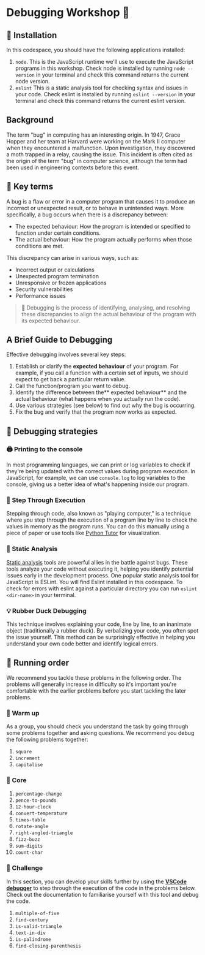 # Debugging Workshop 🐛

## 🧰 Installation

In this codespace, you should have the following applications installed:

1. `node`. This is the JavaScript runtime we'll use to execute the JavaScript programs in this workshop. Check node is installed by running `node --version` in your terminal and check this command returns the current node version.
1. `eslint` This is a static analysis tool for checking syntax and issues in your code. Check eslint is installed by running `eslint --version` in your terminal and check this command returns the current eslint version.

## Background

The term "bug" in computing has an interesting origin. In 1947, Grace Hopper and her team at Harvard were working on the Mark II computer when they encountered a malfunction. Upon investigation, they discovered a moth trapped in a relay, causing the issue. This incident is often cited as the origin of the term "bug" in computer science, although the term had been used in engineering contexts before this event.

## 📖 Key terms

A bug is a flaw or error in a computer program that causes it to produce an incorrect or unexpected result, or to behave in unintended ways. More specifically, a bug occurs when there is a discrepancy between:

- The expected behaviour: How the program is intended or specified to function under certain conditions.
- The actual behaviour: How the program actually performs when those conditions are met.

This discrepancy can arise in various ways, such as:

- Incorrect output or calculations
- Unexpected program termination
- Unresponsive or frozen applications
- Security vulnerabilities
- Performance issues

> 🔑 Debugging is the process of identifying, analysing, and resolving these discrepancies to align the actual behaviour of the program with its expected behaviour.

## A Brief Guide to Debugging

Effective debugging involves several key steps:

1. Establish or clarify the **expected behaviour** of your program.
   For example, if you call a function with a certain set of inputs, we should expect to get back a particular return value.
2. Call the function/program you want to debug.
3. Identify the difference between the** expected behaviour** and the actual behaviour (what happens when you actually run the code).
4. Use various strategies (see below) to find out why the bug is occurring.
5. Fix the bug and verify that the program now works as expected.

## 🧭 Debugging strategies

### 🖨️ Printing to the console

In most programming languages, we can print or log variables to check if they're being updated with the correct values during program execution. In JavaScript, for example, we can use `console.log` to log variables to the console, giving us a better idea of what's happening inside our program.

### 👣 Step Through Execution

Stepping through code, also known as "playing computer," is a technique where you step through the execution of a program line by line to check the values in memory as the program runs. You can do this manually using a piece of paper or use tools like [Python Tutor](https://pythontutor.com/visualize.html#mode=edit) for visualization.

### 🔬 Static Analysis

[Static analysis](https://www.perforce.com/blog/sca/what-static-analysis#static-01) tools are powerful allies in the battle against bugs. These tools analyze your code without executing it, helping you identify potential issues early in the development process. One popular static analysis tool for JavaScript is ESLint. You will find Eslint installed in this codespace. To check for errors with eslint against a particular directory you can run `eslint <dir-name>` in your terminal.

### 💡 Rubber Duck Debugging

This technique involves explaining your code, line by line, to an inanimate object (traditionally a rubber duck). By verbalizing your code, you often spot the issue yourself. This method can be surprisingly effective in helping you understand your own code better and identify logical errors.

## 🎢 Running order

We recommend you tackle these problems in the following order. The problems will generally increase in difficulty so it's important you're comfortable with the earlier problems before you start tackling the later problems.

### 🍵 Warm up

As a group, you should check you understand the task by going through some problems together and asking questions. We recommend you debug the following problems together:

1. `square`
1. `increment`
1. `capitalise`

### 🍎 Core

1. `percentage-change`
1. `pence-to-pounds`
1. `12-hour-clock`
1. `convert-temperature`
1. `times-table`
1. `rotate-angle`
1. `right-angled-triangle`
1. `fizz-buzz`
1. `sum-digits`
1. `count-char`

### 🧠 Challenge

In this section, you can develop your skills further by using the [**VSCode debugger**](https://code.visualstudio.com/docs/editor/debugging) to step through the execution of the code in the problems below. Check out the documentation to familiarise yourself with this tool and debug the code.

1. `multiple-of-five`
1. `find-century`
1. `is-valid-triangle`
1. `text-in-div`
1. `is-palindrome`
1. `find-closing-parenthesis`
